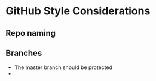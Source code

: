 # GitHub Style Considerations

## Repo naming

## Branches

- The master branch should be protected
- 